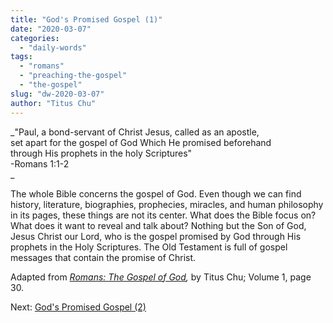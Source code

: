 ```yaml
---
title: "God's Promised Gospel (1)"
date: "2020-03-07"
categories: 
  - "daily-words"
tags: 
  - "romans"
  - "preaching-the-gospel"
  - "the-gospel"
slug: "dw-2020-03-07"
author: "Titus Chu"
---
```


_"Paul, a bond-servant of Christ Jesus, called as an apostle,  
set apart for the gospel of God Which He promised beforehand  
through His prophets in the holy Scriptures"  
\-Romans 1:1-2  
_

The whole Bible concerns the gospel of God. Even though we can find history, literature, biographies, prophecies, miracles, and human philosophy in its pages, these things are not its center. What does the Bible focus on? What does it want to reveal and talk about? Nothing but the Son of God, Jesus Christ our Lord, who is the gospel promised by God through His prophets in the Holy Scriptures. The Old Testament is full of gospel messages that contain the promise of Christ.

Adapted from _[Romans: The Gospel of God](/book-romans),_ by Titus Chu; Volume 1, page 30.

Next: [God's Promised Gospel (2)](/dw-2020-03-12)
